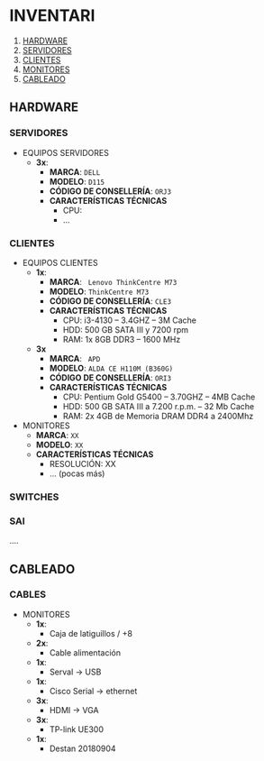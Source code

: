 # INVENTARI

1. [HARDWARE](#hardware)
  1. [SERVIDORES](#servidores)
  2. [CLIENTES](#clientes)
  3. [MONITORES](#monitores)
2. [CABLEADO](#cableado)

## HARDWARE

### SERVIDORES

- EQUIPOS SERVIDORES
  - **3x**:
    - **MARCA**: `DELL`
    - **MODELO**: `D115`
    - **CÓDIGO DE CONSELLERÍA**: `ORJ3`
    - **CARACTERÍSTICAS TÉCNICAS**
      - CPU: 
      - ... 

### CLIENTES

- EQUIPOS CLIENTES
  - **1x**:
    - **MARCA**: ` Lenovo ThinkCentre M73`
    - **MODELO**: `ThinkCentre M73`
    - **CÓDIGO DE CONSELLERÍA**: `CLE3`
    - **CARACTERÍSTICAS TÉCNICAS**
      - CPU: i3-4130 – 3.4GHZ – 3M Cache
      - HDD: 500 GB SATA III y 7200 rpm
      - RAM: 1x 8GB DDR3 – 1600 MHz
  - **3x**
    - **MARCA**: ` APD`
    - **MODELO**: `ALDA CE H110M (B360G)`
    - **CÓDIGO DE CONSELLERÍA**: `ORI3`
    - **CARACTERÍSTICAS TÉCNICAS**
      - CPU: Pentium Gold G5400 – 3.70GHZ – 4MB Cache
      - HDD: 500 GB SATA III a 7.200 r.p.m. – 32 Mb Cache
      - RAM: 2x 4GB de Memoria DRAM DDR4 a 2400Mhz
- MONITORES
    - **MARCA**: `XX`
    - **MODELO**: `XX`
    - **CARACTERÍSTICAS TÉCNICAS**
      - RESOLUCIÓN: XX
      - ... (pocas más)

### SWITCHES

### SAI

....

## CABLEADO

### CABLES
- MONITORES
  - **1x**:
    - Caja de latiguillos / +8
  - **2x**:
    - Cable alimentación
  - **1x**:
    - Serval -> USB
  - **1x**:
    - Cisco Serial -> ethernet    
  - **3x**:
    - HDMI -> VGA
  - **3x**:
    - TP-link UE300  
  - **1x**:
    - Destan 20180904

